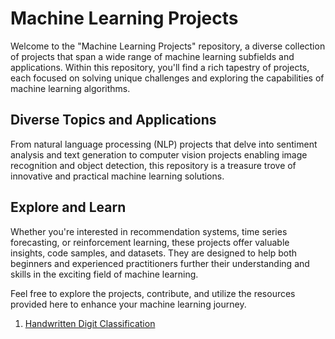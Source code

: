 # **Machine Learning Projects**

Welcome to the "Machine Learning Projects" repository, a diverse collection of projects that span a wide range of machine learning subfields and applications. Within this repository, you'll find a rich tapestry of projects, each focused on solving unique challenges and exploring the capabilities of machine learning algorithms.

## Diverse Topics and Applications
From natural language processing (NLP) projects that delve into sentiment analysis and text generation to computer vision projects enabling image recognition and object detection, this repository is a treasure trove of innovative and practical machine learning solutions.

## Explore and Learn
Whether you're interested in recommendation systems, time series forecasting, or reinforcement learning, these projects offer valuable insights, code samples, and datasets. They are designed to help both beginners and experienced practitioners further their understanding and skills in the exciting field of machine learning.

Feel free to explore the projects, contribute, and utilize the resources provided here to enhance your machine learning journey.

1. [Handwritten Digit Classification](./handwritten-digit-classification)

